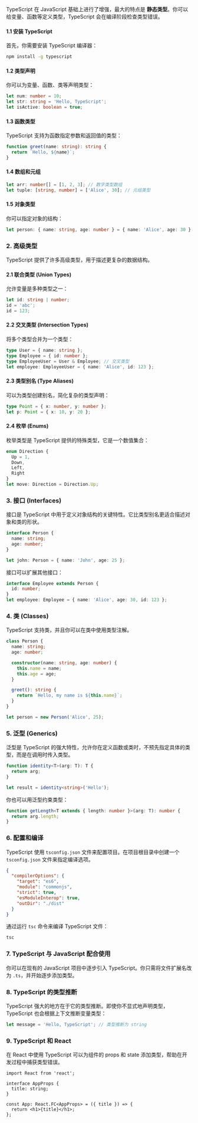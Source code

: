 
TypeScript 在 JavaScript 基础上进行了增强，最大的特点是 **静态类型**。你可以给变量、函数等定义类型，TypeScript 会在编译阶段检查类型错误。

#### 1.1 **安装 TypeScript**
首先，你需要安装 TypeScript 编译器：
```bash
npm install -g typescript
```

#### 1.2 **类型声明**
你可以为变量、函数、类等声明类型：

```typescript
let num: number = 10;
let str: string = 'Hello, TypeScript';
let isActive: boolean = true;
```

#### 1.3 **函数类型**
TypeScript 支持为函数指定参数和返回值的类型：
```typescript
function greet(name: string): string {
  return `Hello, ${name}`;
}
```

#### 1.4 **数组和元组**
```typescript
let arr: number[] = [1, 2, 3]; // 数字类型数组
let tuple: [string, number] = ['Alice', 30]; // 元组类型
```

#### 1.5 **对象类型**
你可以指定对象的结构：
```typescript
let person: { name: string, age: number } = { name: 'Alice', age: 30 };
```

### 2. **高级类型**
TypeScript 提供了许多高级类型，用于描述更复杂的数据结构。

#### 2.1 **联合类型 (Union Types)**
允许变量是多种类型之一：
```typescript
let id: string | number;
id = 'abc';
id = 123;
```

#### 2.2 **交叉类型 (Intersection Types)**
将多个类型合并为一个类型：
```typescript
type User = { name: string };
type Employee = { id: number };
type EmployeeUser = User & Employee; // 交叉类型
let employee: EmployeeUser = { name: 'Alice', id: 123 };
```

#### 2.3 **类型别名 (Type Aliases)**
可以为类型创建别名，简化复杂的类型声明：
```typescript
type Point = { x: number, y: number };
let p: Point = { x: 10, y: 20 };
```

#### 2.4 **枚举 (Enums)**
枚举类型是 TypeScript 提供的特殊类型，它是一个数值集合：
```typescript
enum Direction {
  Up = 1,
  Down,
  Left,
  Right
}
let move: Direction = Direction.Up;
```

### 3. **接口 (Interfaces)**
接口是 TypeScript 中用于定义对象结构的关键特性。它比类型别名更适合描述对象和类的形状。

```typescript
interface Person {
  name: string;
  age: number;
}

let john: Person = { name: 'John', age: 25 };
```

接口可以扩展其他接口：

```typescript
interface Employee extends Person {
  id: number;
}
let employee: Employee = { name: 'Alice', age: 30, id: 123 };
```

### 4. **类 (Classes)**
TypeScript 支持类，并且你可以在类中使用类型注解。

```typescript
class Person {
  name: string;
  age: number;

  constructor(name: string, age: number) {
    this.name = name;
    this.age = age;
  }

  greet(): string {
    return `Hello, my name is ${this.name}`;
  }
}

let person = new Person('Alice', 25);
```

### 5. **泛型 (Generics)**
泛型是 TypeScript 的强大特性，允许你在定义函数或类时，不预先指定具体的类型，而是在调用时传入类型。

```typescript
function identity<T>(arg: T): T {
  return arg;
}

let result = identity<string>('Hello');
```

你也可以用泛型约束类型：

```typescript
function getLength<T extends { length: number }>(arg: T): number {
  return arg.length;
}
```

### 6. **配置和编译**
TypeScript 使用 `tsconfig.json` 文件来配置项目。在项目根目录中创建一个 `tsconfig.json` 文件来指定编译选项。

```json
{
  "compilerOptions": {
    "target": "es6",
    "module": "commonjs",
    "strict": true,
    "esModuleInterop": true,
    "outDir": "./dist"
  }
}
```

通过运行 `tsc` 命令来编译 TypeScript 文件：
```bash
tsc
```

### 7. **TypeScript 与 JavaScript 配合使用**
你可以在现有的 JavaScript 项目中逐步引入 TypeScript。你只需将文件扩展名改为 `.ts`，并开始逐步添加类型。

### 8. **TypeScript 的类型推断**
TypeScript 强大的地方在于它的类型推断。即使你不显式地声明类型，TypeScript 也会根据上下文推断变量类型：

```typescript
let message = 'Hello, TypeScript'; // 类型推断为 string
```

### 9. **TypeScript 和 React**
在 React 中使用 TypeScript 可以为组件的 props 和 state 添加类型，帮助在开发过程中捕获类型错误。

```tsx
import React from 'react';

interface AppProps {
  title: string;
}

const App: React.FC<AppProps> = ({ title }) => {
  return <h1>{title}</h1>;
};
```

